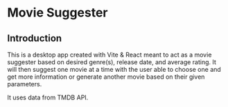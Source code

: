 Movie Suggester
==============

Introduction
------------
This is a desktop app created with Vite & React meant to act as a movie suggester based on desired genre(s), release date, and average rating. It will then suggest one movie at a time with the user able to choose one and get more information or generate another movie based on their given parameters. 

It uses data from TMDB API.